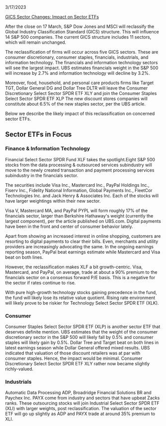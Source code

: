 
3/17/2023

[GICS Sector Changes: Impact on Sector ETFs](https://finance.yahoo.com/news/gics-sector-changes-impact-sector-173205585.html)

After the close on 17 March, S&P Dow Jones and MSCI will reclassify the Global Industry Classification Standard (GICS) structure. This will influence 14 S&P 500 companies. The current GICS structure includes 11 sectors, which will remain unchanged.

The reclassification of firms will occur across five GICS sectors. These are consumer discretionary, consumer staples, financials, industrials, and information technology. The financials and information technology sectors will see the largest impact. UBS estimates financials weight in the S&P 500 will increase by 2.7% and information technology will decline by 3.2%.

Moreover, food, household, and personal care products firms like Target TGT, Dollar General DG and Dollar Tree DLTR will leave the Consumer Discretionary Select Sector SPDR ETF XLY and join the Consumer Staples Select Sector SPDR ETF XLP The new discount stores companies will constitute about 6.5% of the new staples sector, per the UBS article.

Below we describe the likely impact of this reclassification on concerned sector ETFs.

## Sector ETFs in Focus

### Finance & Information Technology

Financial Select Sector SPDR Fund XLF takes the spotlight.Eight S&P 500 stocks from the data processing & outsourced services subindustry will move to the newly created transaction and payment processing services subindustry in the financials sector.

The securities include Visa Inc., Mastercard Inc., PayPal Holdings Inc., Fiserv Inc., Fidelity National Information, Global Payments Inc., FleetCor Technologies Inc. and Jack Henry & Associates Inc. Each of the stocks will have larger weightings within their new sector.

Visa V, Mastercard MA, and PayPal PYPL will form roughly 17% of the financials sector, larger than Berkshire Hathaway's weight (currently the largest component), per the article published on UBS.com. Digital payments have been in the front and center of consumer behavior lately.

Apart from showing an increased interest in online shopping, customers are resorting to digital payments to clear their bills. Even, merchants and utility providers are increasingly advocating the same. In the ongoing earnings reporting season, PayPal beat earnings estimate while Mastercard and Visa beat on both lines.

However, the reclassification makes XLF a bit growth-centric. Visa, Mastercard, and PayPal, on average, trade at about a 90% premium to the financials sector on a consensus forward P/E basis. This is a negative for the sector if rates continue to rise.

With pure high-growth technology stocks gaining precedence in the fund, the fund will likely lose its relative value quotient. Rising rate environment will likely prove to be riskier for Technology Select Sector SPDR ETF (XLK).

### Consumer
Consumer Staples Select Sector SPDR ETF (XLP) is another sector ETF that deserves definite mention. UBS estimates that the weight of the consumer discretionary sector in the S&P 500 will likely fall by 0.5% and consumer staples will likely gain by 0.5%. Dollar Tree and Target beat on both lines in latest earnings season while Dollar General offered mixed results. UBS indicated that valuation of those discount retailers was at par with consumer staples. Hence, the impact would be minimal. Consumer Discretionary Select Sector SPDR ETF XLY rather now became slightly richly-valued.

### Industrials
Automatic Data Processing ADP, Broadridge Financial Solutions BR and Paychex Inc. PAYX come from industry and sectors that have upbeat Zacks ranks. These outsourcing stocks will join Industrial Select Sector SPDR ETF (XLI) with larger weights, post reclassification. The valuation of the sector ETF will go up slightly as ADP and PAYX trade at around 35% premium to XLI.
